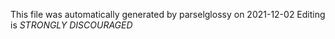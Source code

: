 This file was automatically generated by parselglossy on 2021-12-02
Editing is *STRONGLY DISCOURAGED*
